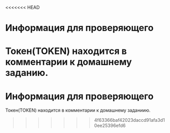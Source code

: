 <<<<<<< HEAD
#  Информация для проверяющего

Токен(TOKEN) находится в комментарии к домашнему заданию.
=======
# Информация для проверяющего

Токен(TOKEN) находится в комментарии к домашнему заданиию.
>>>>>>> 4f63366baf42023daccd91afa3d10ee25396efd6
